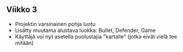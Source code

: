 ## Viikko 3

- Projektin varsinainen pohja luotu
- Lisätty muutama alustava luokka: Bullet, Defender, Game
- Käyttäjä voi nyt asetella puolustajia "kartalle" (jotka eivät vielä tee mitään)
